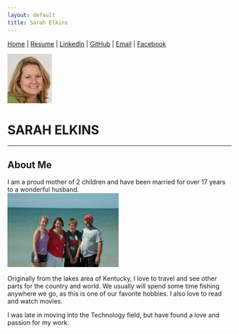 ```yaml
---
layout: default
title: Sarah Elkins
---
```


[Home](./index.md) | [Resume](./SarahElkinsResume.md) | [LinkedIn](linkedin.com/in/sarah-elkins-93719742) | [GitHub](https://github.com/selkins13) | [Email](sarahelkins13@hotmail.com) | [Facebook](https://github.com/selkins13)

<img src="./images/HeadShot.jpg" width="100">  

# SARAH ELKINS  
***
## About Me
I am a proud mother of 2 children and have been married for over 17 years to a wonderful husband.  
<img src="./images/Family.JPG" width="250">    

Originally from the lakes area of Kentucky, I love to travel and see other parts for the country and world.  We usually will spend some time fishing anywhere we go, as this is one of our favorite hobbies.  I also love to read and watch movies.  

I was late in moving into the Technology field, but have found a love and passion for my work.  
